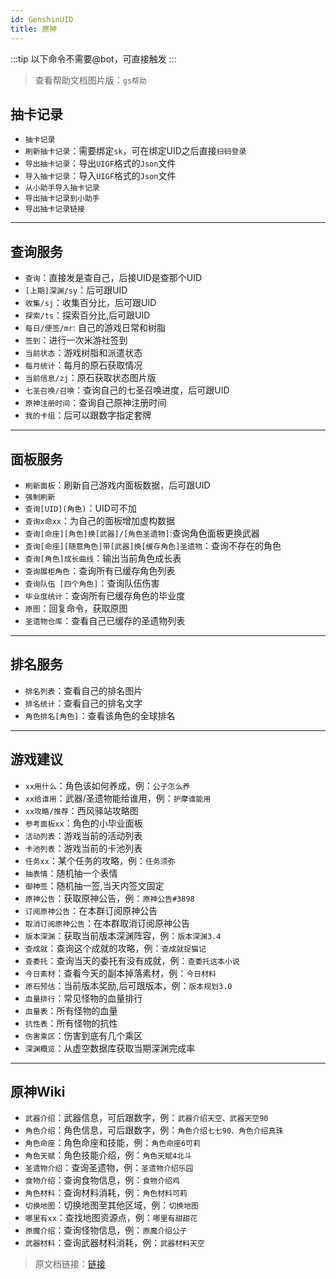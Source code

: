 ```yaml
---
id: GenshinUID
title: 原神
---
```


:::tip
以下命令不需要@bot，可直接触发
:::

> 查看帮助文档图片版：`gs帮助`

## 抽卡记录
- `抽卡记录`
- `刷新抽卡记录`：需要绑定`sk`，可在绑定UID之后直接`扫码登录`
- `导出抽卡记录`：导出`UIGF`格式的`Json`文件
- `导入抽卡记录`：导入`UIGF`格式的`Json`文件
- `从小助手导入抽卡记录`
- `导出抽卡记录到小助手`
- `导出抽卡记录链接`

---
## 查询服务
- `查询`：直接发是查自己，后接UID是查那个UID
- `[上期]深渊/sy`：后可跟UID
- `收集/sj`：收集百分比，后可跟UID
- `探索/ts`：探索百分比,后可跟UID
- `每日/便签/mr`: 自己的游戏日常和树脂
- `签到`：进行一次米游社签到
- `当前状态`：游戏树脂和派遣状态
- `每月统计`：每月的原石获取情况
- `当前信息/zj`：原石获取状态图片版
- `七圣召唤/召唤`：查询自己的七圣召唤进度，后可跟UID
- `原神注册时间`：查询自己原神注册时间
- `我的卡组`：后可以跟数字指定套牌

---
## 面板服务

- `刷新面板`：刷新自己游戏内面板数据，后可跟UID
- `强制刷新`
- `查询[UID](角色)`：UID可不加
- `查询x命xx`：为自己的面板增加虚构数据
- `查询[命座][角色]换[武器]/[角色圣遗物]`:查询角色面板更换武器
- `查询[命座][随意角色]带[武器]换[缓存角色]圣遗物`：查询不存在的角色
- `查询[角色]成长曲线`：输出当前角色成长表
- `查询展柜角色`：查询所有已缓存角色列表
- `查询队伍 [四个角色]`：查询队伍伤害
- `毕业度统计`：查询所有已缓存角色的毕业度
- `原图`：回复命令，获取原图
- `圣遗物仓库`：查看自己已缓存的圣遗物列表

---
## 排名服务
- `排名列表`：查看自己的排名图片
- `排名统计`：查看自己的排名文字
- `角色排名[角色]`：查看该角色的全球排名

---
## 游戏建议
- `xx用什么`：角色该如何养成，例：`公子怎么养`
- `xx给谁用`：武器/圣遗物能给谁用，例：`护摩谁能用`
- `xx攻略/推荐`：西风驿站攻略图
- `参考面板xx`：角色的小毕业面板
- `活动列表`：游戏当前的活动列表
- `卡池列表`：游戏当前的卡池列表
- `任务xx`：某个任务的攻略，例：`任务须弥`
- `抽表情`：随机抽一个表情
- `御神签`：随机抽一签,当天内签文固定
- `原神公告`：获取原神公告，例：`原神公告#3898`
- `订阅原神公告`：在本群订阅原神公告
- `取消订阅原神公告`：在本群取消订阅原神公告
- `版本深渊`：获取当前版本深渊阵容，例：`版本深渊3.4`
- `查成就`：查询这个成就的攻略，例：`查成就捉猫记`
- `查委托`：查询当天的委托有没有成就，例：`查委托这本小说`
- `今日素材`：查看今天的副本掉落素材，例：`今日材料`
- `原石预估`：当前版本奖励,后可跟版本，例：`版本规划3.0`
- `血量排行`：常见怪物的血量排行
- `血量表`：所有怪物的血量
- `抗性表`：所有怪物的抗性
- `伤害乘区`：伤害到底有几个乘区
- `深渊概览`：从虚空数据库获取当期深渊完成率

---
## 原神Wiki
- `武器介绍`：武器信息，可后跟数字，例：`武器介绍天空、武器天空90`
- `角色介绍`：角色信息，可后跟数字，例：`角色介绍七七90、角色介绍真珠`
- `角色命座`：角色命座和技能，例：`角色命座6可莉`
- `角色天赋`：角色技能介绍，例：`角色天赋4北斗`
- `圣遗物介绍`：查询圣遗物，例：`圣遗物介绍乐园`
- `食物介绍`：查询食物信息，例：`食物介绍鸡`
- `角色材料`：查询材料消耗，例：`角色材料可莉`
- `切换地图`：切换地图至其他区域，例：`切换地图`
- `哪里有xx`：查找地图资源点，例：`哪里有甜甜花`
- `原魔介绍`：查询怪物信息，例：`原魔介绍公子`
- `武器材料`：查询武器材料消耗，例：`武器材料天空`

> 原文档链接：[链接](https://docs.sayu-bot.com/PluginsHelp/GenshinUID.html)